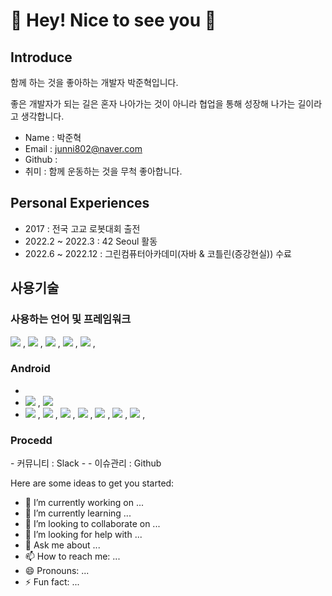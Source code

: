 <h1> 👋 Hey! Nice to see you 🚀  </h1>

<h2> Introduce </h2>

함께 하는 것을 좋아하는 개발자 박준혁입니다.

좋은 개발자가 되는 길은 혼자 나아가는 것이 아니라 협업을 통해 성장해 나가는 길이라고 생각합니다.

 - Name : 박준혁
 - Email : junni802@naver.com
 - Github : 
 - 취미 : 함께 운동하는 것을 무척 좋아합니다.

<h2> Personal Experiences </h2>

- 2017 : 전국 고교 로봇대회 출전
- 2022.2 ~ 2022.3 : 42 Seoul 활동
- 2022.6 ~ 2022.12 : 그린컴퓨터아카데미(자바 & 코틀린(증강현실)) 수료

<h2> 사용기술 </h2>

<h3> 사용하는 언어 및 프레임워크 </h3>

<img src="https://img.shields.io/badge/Spring-6DB33F?style=for-the-badge&logo=Spring&logoColor=white"> , <img src="https://img.shields.io/badge/Kotlin-61DAFB?style=for-the-badge&logo=Kotlin&logoColor=black"> , <img src="https://img.shields.io/badge/JAVA-007396?style=for-the-badge&logo=JAVA&logoColor=gray"> , <img src="https://img.shields.io/badge/Servlet / JSP-61DAFB?style=for-the-badge&logo=Servlet / JS&logoColor=white"> , <img src="https://img.shields.io/badge/javascript-F7DF1E?style=for-the-badge&logo=javascript&logoColor=black"> , 

<h3> Android </h3>

- 
- <img src="https://img.shields.io/badge/MVC-808080?style=for-the-badge&logo=MVC&logoColor=black"> , <img src="https://img.shields.io/badge/MVVM-808080?style=for-the-badge&logo=MVVM&logoColor=black">
-  <img src="https://img.shields.io/badge/DataBinding-808080?style=for-the-badge&logo=DataBinding&logoColor=black"> ,  <img src="https://img.shields.io/badge/Coroutine-808080?style=for-the-badge&logo=Coroutine&logoColor=white"> , <img src="https://img.shields.io/badge/LifeCycle-808080?style=for-the-badge&logo=LifeCycle&logoColor=white"> , <img src="https://img.shields.io/badge/html-E34F26?style=for-the-badge&logo=html5&logoColor=white"> , 
<img src="https://img.shields.io/badge/css-1572B6?style=for-the-badge&logo=css3&logoColor=white"> , <img src="https://img.shields.io/badge/jquery-0769AD?style=for-the-badge&logo=jquery&logoColor=white"> , <img src="https://img.shields.io/badge/mysql-4479A1?style=for-the-badge&logo=mysql&logoColor=white"> , 



<h3> Procedd </h3>
- 커뮤니티 : Slack
- 
- 이슈관리 : Github

Here are some ideas to get you started:

- 🔭 I’m currently working on ...
- 🌱 I’m currently learning ...
- 👯 I’m looking to collaborate on ...
- 🤔 I’m looking for help with ...
- 💬 Ask me about ...
- 📫 How to reach me: ...
- 😄 Pronouns: ...
- ⚡ Fun fact: ...

